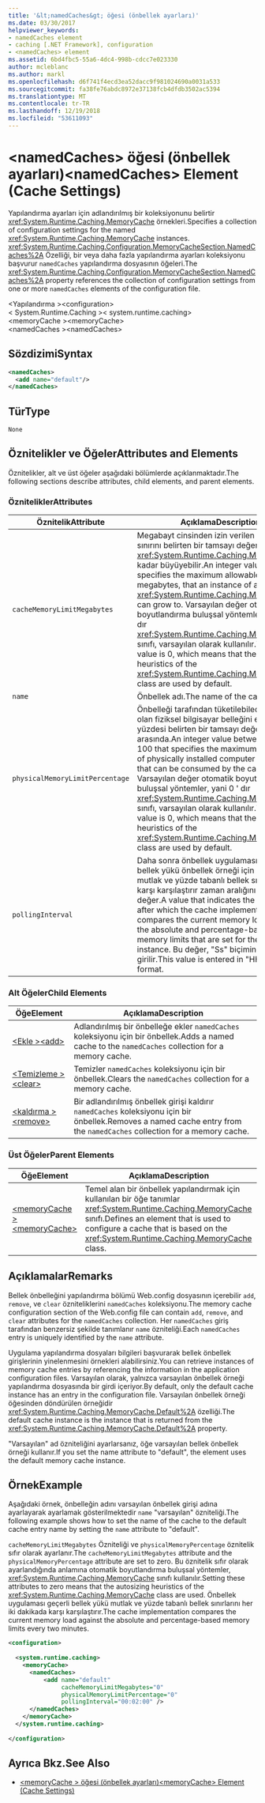 ```yaml
---
title: '&lt;namedCaches&gt; öğesi (önbellek ayarları)'
ms.date: 03/30/2017
helpviewer_keywords:
- namedCaches element
- caching [.NET Framework], configuration
- <namedCaches> element
ms.assetid: 6bd4fbc5-55a6-4dc4-998b-cdcc7e023330
author: mcleblanc
ms.author: markl
ms.openlocfilehash: d6f741f4ecd3ea52dacc9f981024690a0031a533
ms.sourcegitcommit: fa38fe76abdc8972e37138fcb4dfdb3502ac5394
ms.translationtype: MT
ms.contentlocale: tr-TR
ms.lasthandoff: 12/19/2018
ms.locfileid: "53611093"
---
```

# <a name="ltnamedcachesgt-element-cache-settings"></a><span data-ttu-id="9bc06-102">&lt;namedCaches&gt; öğesi (önbellek ayarları)</span><span class="sxs-lookup"><span data-stu-id="9bc06-102">&lt;namedCaches&gt; Element (Cache Settings)</span></span>
<span data-ttu-id="9bc06-103">Yapılandırma ayarları için adlandırılmış bir koleksiyonunu belirtir <xref:System.Runtime.Caching.MemoryCache> örnekleri.</span><span class="sxs-lookup"><span data-stu-id="9bc06-103">Specifies a collection of configuration settings for the named <xref:System.Runtime.Caching.MemoryCache> instances.</span></span> <span data-ttu-id="9bc06-104"><xref:System.Runtime.Caching.Configuration.MemoryCacheSection.NamedCaches%2A> Özelliği, bir veya daha fazla yapılandırma ayarları koleksiyonu başvurur `namedCaches` yapılandırma dosyasının öğeleri.</span><span class="sxs-lookup"><span data-stu-id="9bc06-104">The <xref:System.Runtime.Caching.Configuration.MemoryCacheSection.NamedCaches%2A> property references the collection of configuration settings from one or more `namedCaches` elements of the configuration file.</span></span>  
  
 <span data-ttu-id="9bc06-105">\<Yapılandırma ></span><span class="sxs-lookup"><span data-stu-id="9bc06-105">\<configuration></span></span>  
<span data-ttu-id="9bc06-106">\< System.Runtime.Caching ></span><span class="sxs-lookup"><span data-stu-id="9bc06-106">\< system.runtime.caching></span></span>  
<span data-ttu-id="9bc06-107">\<memoryCache ></span><span class="sxs-lookup"><span data-stu-id="9bc06-107">\<memoryCache></span></span>  
<span data-ttu-id="9bc06-108">\<namedCaches ></span><span class="sxs-lookup"><span data-stu-id="9bc06-108">\<namedCaches></span></span>  
  
## <a name="syntax"></a><span data-ttu-id="9bc06-109">Sözdizimi</span><span class="sxs-lookup"><span data-stu-id="9bc06-109">Syntax</span></span>  
  
```xml  
<namedCaches>  
  <add name="default"/>   
</namedCaches>  
```  
  
## <a name="type"></a><span data-ttu-id="9bc06-110">Tür</span><span class="sxs-lookup"><span data-stu-id="9bc06-110">Type</span></span>  
 `None`  
  
## <a name="attributes-and-elements"></a><span data-ttu-id="9bc06-111">Öznitelikler ve Öğeler</span><span class="sxs-lookup"><span data-stu-id="9bc06-111">Attributes and Elements</span></span>  
 <span data-ttu-id="9bc06-112">Öznitelikler, alt ve üst öğeler aşağıdaki bölümlerde açıklanmaktadır.</span><span class="sxs-lookup"><span data-stu-id="9bc06-112">The following sections describe attributes, child elements, and parent elements.</span></span>  
  
### <a name="attributes"></a><span data-ttu-id="9bc06-113">Öznitelikler</span><span class="sxs-lookup"><span data-stu-id="9bc06-113">Attributes</span></span>  
  
|<span data-ttu-id="9bc06-114">Öznitelik</span><span class="sxs-lookup"><span data-stu-id="9bc06-114">Attribute</span></span>|<span data-ttu-id="9bc06-115">Açıklama</span><span class="sxs-lookup"><span data-stu-id="9bc06-115">Description</span></span>|  
|---------------|-----------------|  
|`cacheMemoryLimitMegabytes`|<span data-ttu-id="9bc06-116">Megabayt cinsinden izin verilen boyut sınırını belirten bir tamsayı değeri, örneği bir <xref:System.Runtime.Caching.MemoryCache> kadar büyüyebilir.</span><span class="sxs-lookup"><span data-stu-id="9bc06-116">An integer value that specifies the maximum allowable size, in megabytes, that an instance of a <xref:System.Runtime.Caching.MemoryCache> can grow to.</span></span> <span data-ttu-id="9bc06-117">Varsayılan değer otomatik boyutlandırma buluşsal yöntemler, yani 0 ' dır <xref:System.Runtime.Caching.MemoryCache> sınıfı, varsayılan olarak kullanılır.</span><span class="sxs-lookup"><span data-stu-id="9bc06-117">The default value is 0, which means that the autosizing heuristics of the <xref:System.Runtime.Caching.MemoryCache> class are used by default.</span></span>|  
|`name`|<span data-ttu-id="9bc06-118">Önbellek adı.</span><span class="sxs-lookup"><span data-stu-id="9bc06-118">The name of the cache.</span></span>|  
|`physicalMemoryLimitPercentage`|<span data-ttu-id="9bc06-119">Önbelleği tarafından tüketilebilecek yüklü olan fiziksel bilgisayar belleğini en yüksek yüzdesi belirten bir tamsayı değeri 0 ile 100 arasında.</span><span class="sxs-lookup"><span data-stu-id="9bc06-119">An integer value between 0 and 100 that specifies the maximum percentage of physically installed computer memory that can be consumed by the cache.</span></span> <span data-ttu-id="9bc06-120">Varsayılan değer otomatik boyutlandırma buluşsal yöntemler, yani 0 ' dır <xref:System.Runtime.Caching.MemoryCache> sınıfı, varsayılan olarak kullanılır.</span><span class="sxs-lookup"><span data-stu-id="9bc06-120">The default value is 0, which means that the autosizing heuristics of the <xref:System.Runtime.Caching.MemoryCache> class are used by default.</span></span>|  
|`pollingInterval`|<span data-ttu-id="9bc06-121">Daha sonra önbellek uygulaması geçerli bellek yükü önbellek örneği için ayarlanan mutlak ve yüzde tabanlı bellek sınırlarını karşı karşılaştırır zaman aralığını belirten bir değer.</span><span class="sxs-lookup"><span data-stu-id="9bc06-121">A value that indicates the time interval after which the cache implementation compares the current memory load against the absolute and percentage-based memory limits that are set for the cache instance.</span></span> <span data-ttu-id="9bc06-122">Bu değer, "Ss" biçiminde girilir.</span><span class="sxs-lookup"><span data-stu-id="9bc06-122">This value is entered in "HH:MM:SS" format.</span></span>|  
  
### <a name="child-elements"></a><span data-ttu-id="9bc06-123">Alt Öğeler</span><span class="sxs-lookup"><span data-stu-id="9bc06-123">Child Elements</span></span>  
  
|<span data-ttu-id="9bc06-124">Öğe</span><span class="sxs-lookup"><span data-stu-id="9bc06-124">Element</span></span>|<span data-ttu-id="9bc06-125">Açıklama</span><span class="sxs-lookup"><span data-stu-id="9bc06-125">Description</span></span>|  
|-------------|-----------------|  
|[<span data-ttu-id="9bc06-126">\<Ekle ></span><span class="sxs-lookup"><span data-stu-id="9bc06-126">\<add></span></span>](../../../../../docs/framework/configure-apps/file-schema/runtime/add-element-for-namedcaches.md)|<span data-ttu-id="9bc06-127">Adlandırılmış bir önbelleğe ekler `namedCaches` koleksiyonu için bir önbellek.</span><span class="sxs-lookup"><span data-stu-id="9bc06-127">Adds a named cache to the `namedCaches` collection for a memory cache.</span></span>|  
|[<span data-ttu-id="9bc06-128">\<Temizleme ></span><span class="sxs-lookup"><span data-stu-id="9bc06-128">\<clear></span></span>](../../../../../docs/framework/configure-apps/file-schema/runtime/clear-element-for-namedcaches.md)|<span data-ttu-id="9bc06-129">Temizler `namedCaches` koleksiyonu için bir önbellek.</span><span class="sxs-lookup"><span data-stu-id="9bc06-129">Clears the `namedCaches` collection for a memory cache.</span></span>|  
|[<span data-ttu-id="9bc06-130">\<kaldırma ></span><span class="sxs-lookup"><span data-stu-id="9bc06-130">\<remove></span></span>](../../../../../docs/framework/configure-apps/file-schema/runtime/remove-element-for-namedcaches.md)|<span data-ttu-id="9bc06-131">Bir adlandırılmış önbellek girişi kaldırır `namedCaches` koleksiyonu için bir önbellek.</span><span class="sxs-lookup"><span data-stu-id="9bc06-131">Removes a named cache entry from the `namedCaches` collection for a memory cache.</span></span>|  
  
### <a name="parent-elements"></a><span data-ttu-id="9bc06-132">Üst Öğeler</span><span class="sxs-lookup"><span data-stu-id="9bc06-132">Parent Elements</span></span>  
  
|<span data-ttu-id="9bc06-133">Öğe</span><span class="sxs-lookup"><span data-stu-id="9bc06-133">Element</span></span>|<span data-ttu-id="9bc06-134">Açıklama</span><span class="sxs-lookup"><span data-stu-id="9bc06-134">Description</span></span>|  
|-------------|-----------------|  
|[<span data-ttu-id="9bc06-135">\<memoryCache ></span><span class="sxs-lookup"><span data-stu-id="9bc06-135">\<memoryCache></span></span>](../../../../../docs/framework/configure-apps/file-schema/runtime/memorycache-element-cache-settings.md)|<span data-ttu-id="9bc06-136">Temel alan bir önbellek yapılandırmak için kullanılan bir öğe tanımlar <xref:System.Runtime.Caching.MemoryCache> sınıfı.</span><span class="sxs-lookup"><span data-stu-id="9bc06-136">Defines an element that is used to configure a cache that is based on the <xref:System.Runtime.Caching.MemoryCache> class.</span></span>|  
  
## <a name="remarks"></a><span data-ttu-id="9bc06-137">Açıklamalar</span><span class="sxs-lookup"><span data-stu-id="9bc06-137">Remarks</span></span>  
 <span data-ttu-id="9bc06-138">Bellek önbelleğini yapılandırma bölümü Web.config dosyasının içerebilir `add`, `remove`, ve `clear` özniteliklerini `namedCaches` koleksiyonu.</span><span class="sxs-lookup"><span data-stu-id="9bc06-138">The memory cache configuration section of the Web.config file can contain `add`, `remove`, and `clear` attributes for the `namedCaches` collection.</span></span> <span data-ttu-id="9bc06-139">Her `namedCaches` giriş tarafından benzersiz şekilde tanımlanır `name` özniteliği.</span><span class="sxs-lookup"><span data-stu-id="9bc06-139">Each `namedCaches` entry is uniquely identified by the `name` attribute.</span></span>  
  
 <span data-ttu-id="9bc06-140">Uygulama yapılandırma dosyaları bilgileri başvurarak bellek önbellek girişlerinin yinelenmesini örnekleri alabilirsiniz.</span><span class="sxs-lookup"><span data-stu-id="9bc06-140">You can retrieve instances of memory cache entries by referencing the information in the application configuration files.</span></span> <span data-ttu-id="9bc06-141">Varsayılan olarak, yalnızca varsayılan önbellek örneği yapılandırma dosyasında bir girdi içeriyor.</span><span class="sxs-lookup"><span data-stu-id="9bc06-141">By default, only the default cache instance has an entry in the configuration file.</span></span> <span data-ttu-id="9bc06-142">Varsayılan önbellek örneği öğesinden döndürülen örneğidir <xref:System.Runtime.Caching.MemoryCache.Default%2A> özelliği.</span><span class="sxs-lookup"><span data-stu-id="9bc06-142">The default cache instance is the instance that is returned from the <xref:System.Runtime.Caching.MemoryCache.Default%2A> property.</span></span>  
  
 <span data-ttu-id="9bc06-143">"Varsayılan" ad özniteliğini ayarlarsanız, öğe varsayılan bellek önbellek örneği kullanır.</span><span class="sxs-lookup"><span data-stu-id="9bc06-143">If you set the name attribute to "default", the element uses the default memory cache instance.</span></span>  
  
## <a name="example"></a><span data-ttu-id="9bc06-144">Örnek</span><span class="sxs-lookup"><span data-stu-id="9bc06-144">Example</span></span>  
 <span data-ttu-id="9bc06-145">Aşağıdaki örnek, önbelleğin adını varsayılan önbellek girişi adına ayarlayarak ayarlamak gösterilmektedir `name` "varsayılan" özniteliği.</span><span class="sxs-lookup"><span data-stu-id="9bc06-145">The following example shows how to set the name of the cache to the default cache entry name by setting the `name` attribute to "default".</span></span>  
  
 <span data-ttu-id="9bc06-146">`cacheMemoryLimitMegabytes` Özniteliği ve `physicalMemoryPercentage` öznitelik sıfır olarak ayarlanır.</span><span class="sxs-lookup"><span data-stu-id="9bc06-146">The `cacheMemoryLimitMegabytes` attribute and the `physicalMemoryPercentage` attribute are set to zero.</span></span> <span data-ttu-id="9bc06-147">Bu öznitelik sıfır olarak ayarlandığında anlamına otomatik boyutlandırma buluşsal yöntemler, <xref:System.Runtime.Caching.MemoryCache> sınıfı kullanılır.</span><span class="sxs-lookup"><span data-stu-id="9bc06-147">Setting these attributes to zero means that the autosizing heuristics of the <xref:System.Runtime.Caching.MemoryCache> class are used.</span></span> <span data-ttu-id="9bc06-148">Önbellek uygulaması geçerli bellek yükü mutlak ve yüzde tabanlı bellek sınırlarını her iki dakikada karşı karşılaştırır.</span><span class="sxs-lookup"><span data-stu-id="9bc06-148">The cache implementation compares the current memory load against the absolute and percentage-based memory limits every two minutes.</span></span>  
  
```xml  
<configuration>  
  
  <system.runtime.caching>  
    <memoryCache>  
      <namedCaches>  
          <add name="default"   
               cacheMemoryLimitMegabytes="0"   
               physicalMemoryLimitPercentage="0"  
               pollingInterval="00:02:00" />  
      </namedCaches>  
    </memoryCache>  
  </system.runtime.caching>  
  
</configuration>  
```  
  
## <a name="see-also"></a><span data-ttu-id="9bc06-149">Ayrıca Bkz.</span><span class="sxs-lookup"><span data-stu-id="9bc06-149">See Also</span></span>  
- [<span data-ttu-id="9bc06-150">\<memoryCache > öğesi (önbellek ayarları)</span><span class="sxs-lookup"><span data-stu-id="9bc06-150">\<memoryCache> Element (Cache Settings)</span></span>](../../../../../docs/framework/configure-apps/file-schema/runtime/memorycache-element-cache-settings.md)
